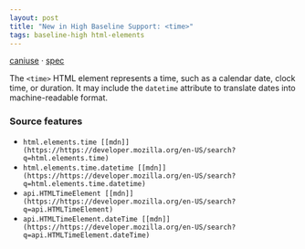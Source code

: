 ```yaml
---
layout: post
title: "New in High Baseline Support: <time>"
tags: baseline-high html-elements
---
```


[caniuse](https://caniuse.com/?search=time) · [spec](https://html.spec.whatwg.org/multipage/text-level-semantics.html#the-time-element)

The `<time>` HTML element represents a time, such as a calendar date, clock time, or duration. It may include the `datetime` attribute to translate dates into machine-readable format.

### Source features

- ``html.elements.time [[mdn]](https://https://developer.mozilla.org/en-US/search?q=html.elements.time)``
- ``html.elements.time.datetime [[mdn]](https://https://developer.mozilla.org/en-US/search?q=html.elements.time.datetime)``
- ``api.HTMLTimeElement [[mdn]](https://https://developer.mozilla.org/en-US/search?q=api.HTMLTimeElement)``
- ``api.HTMLTimeElement.dateTime [[mdn]](https://https://developer.mozilla.org/en-US/search?q=api.HTMLTimeElement.dateTime)``
